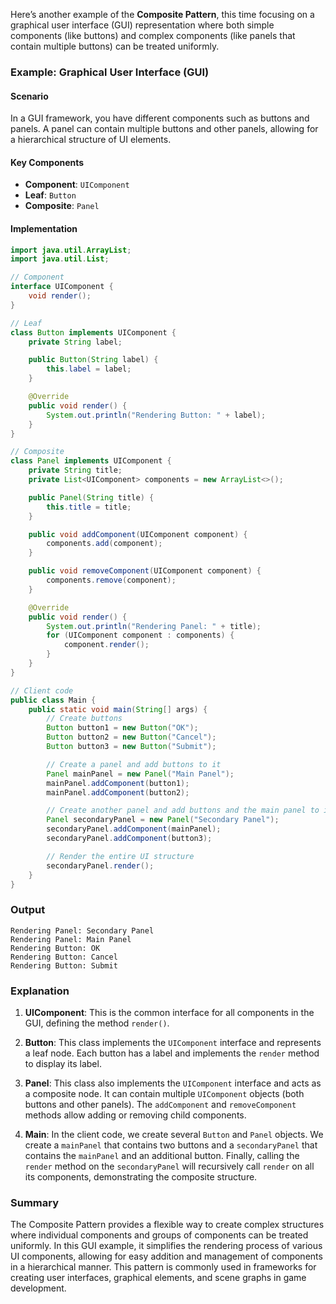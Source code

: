 Here’s another example of the **Composite Pattern**, this time focusing on a graphical user interface (GUI) representation where both simple components (like buttons) and complex components (like panels that contain multiple buttons) can be treated uniformly.

### Example: Graphical User Interface (GUI)

#### Scenario
In a GUI framework, you have different components such as buttons and panels. A panel can contain multiple buttons and other panels, allowing for a hierarchical structure of UI elements.

#### Key Components
- **Component**: `UIComponent`
- **Leaf**: `Button`
- **Composite**: `Panel`

#### Implementation

```java
import java.util.ArrayList;
import java.util.List;

// Component
interface UIComponent {
    void render();
}

// Leaf
class Button implements UIComponent {
    private String label;

    public Button(String label) {
        this.label = label;
    }

    @Override
    public void render() {
        System.out.println("Rendering Button: " + label);
    }
}

// Composite
class Panel implements UIComponent {
    private String title;
    private List<UIComponent> components = new ArrayList<>();

    public Panel(String title) {
        this.title = title;
    }

    public void addComponent(UIComponent component) {
        components.add(component);
    }

    public void removeComponent(UIComponent component) {
        components.remove(component);
    }

    @Override
    public void render() {
        System.out.println("Rendering Panel: " + title);
        for (UIComponent component : components) {
            component.render();
        }
    }
}

// Client code
public class Main {
    public static void main(String[] args) {
        // Create buttons
        Button button1 = new Button("OK");
        Button button2 = new Button("Cancel");
        Button button3 = new Button("Submit");

        // Create a panel and add buttons to it
        Panel mainPanel = new Panel("Main Panel");
        mainPanel.addComponent(button1);
        mainPanel.addComponent(button2);

        // Create another panel and add buttons and the main panel to it
        Panel secondaryPanel = new Panel("Secondary Panel");
        secondaryPanel.addComponent(mainPanel);
        secondaryPanel.addComponent(button3);

        // Render the entire UI structure
        secondaryPanel.render();
    }
}
```

### Output
```
Rendering Panel: Secondary Panel
Rendering Panel: Main Panel
Rendering Button: OK
Rendering Button: Cancel
Rendering Button: Submit
```

### Explanation

1. **UIComponent**: This is the common interface for all components in the GUI, defining the method `render()`.

2. **Button**: This class implements the `UIComponent` interface and represents a leaf node. Each button has a label and implements the `render` method to display its label.

3. **Panel**: This class also implements the `UIComponent` interface and acts as a composite node. It can contain multiple `UIComponent` objects (both buttons and other panels). The `addComponent` and `removeComponent` methods allow adding or removing child components.

4. **Main**: In the client code, we create several `Button` and `Panel` objects. We create a `mainPanel` that contains two buttons and a `secondaryPanel` that contains the `mainPanel` and an additional button. Finally, calling the `render` method on the `secondaryPanel` will recursively call `render` on all its components, demonstrating the composite structure.

### Summary
The Composite Pattern provides a flexible way to create complex structures where individual components and groups of components can be treated uniformly. In this GUI example, it simplifies the rendering process of various UI components, allowing for easy addition and management of components in a hierarchical manner. This pattern is commonly used in frameworks for creating user interfaces, graphical elements, and scene graphs in game development.